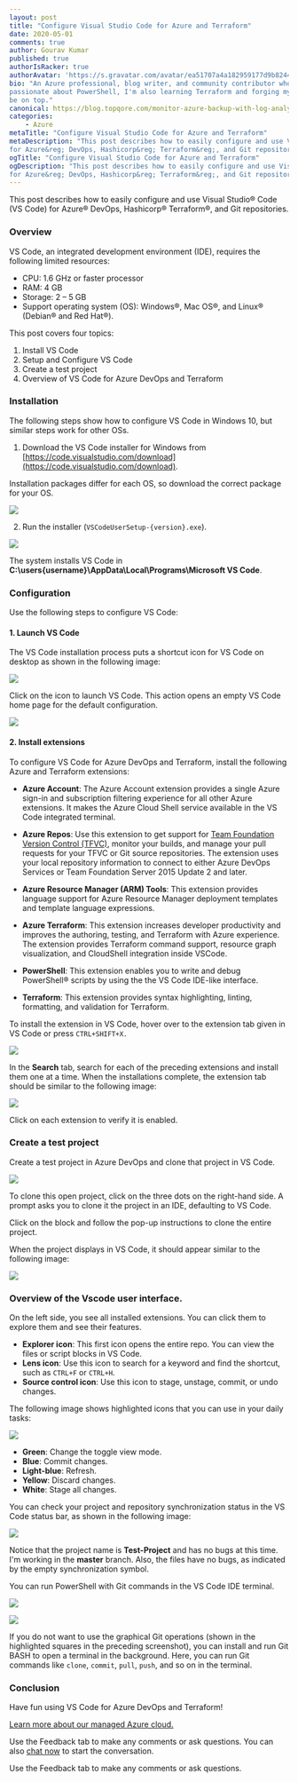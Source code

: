 ```yaml
---
layout: post
title: "Configure Visual Studio Code for Azure and Terraform"
date: 2020-05-01
comments: true
author: Gourav Kumar
published: true
authorIsRacker: true
authorAvatar: 'https://s.gravatar.com/avatar/ea51707a4a182959177d9b8244835571'
bio: "An Azure professional, blog writer, and community contributor who is
passionate about PowerShell, I'm also learning Terraform and forging my path to
be on top."
canonical: https://blog.topqore.com/monitor-azure-backup-with-log-analytics/
categories:
    - Azure
metaTitle: "Configure Visual Studio Code for Azure and Terraform"
metaDescription: "This post describes how to easily configure and use Visual Studio&reg; Code
for Azure&reg; DevOps, Hashicorp&reg; Terraform&reg;, and Git repositories. "
ogTitle: "Configure Visual Studio Code for Azure and Terraform"
ogDescription: "This post describes how to easily configure and use Visual Studio&reg; Code
for Azure&reg; DevOps, Hashicorp&reg; Terraform&reg;, and Git repositories. "
---
```


This post describes how to easily configure and use Visual Studio&reg; Code (VS Code)
for Azure&reg; DevOps, Hashicorp&reg; Terraform&reg;, and Git
repositories.

<!--more-->

### Overview

VS Code, an integrated development environment (IDE), requires the following limited resources:

- CPU:  1.6 GHz or faster processor
- RAM:  4 GB
- Storage:  2 – 5 GB
- Support operating system (OS):  Windows&reg;, Mac OS&reg;, and Linux&reg; (Debian&reg; and Red Hat&reg;).

This post covers four topics:

1. Install VS Code
2. Setup and Configure VS Code
3. Create a test project
4. Overview of VS Code for Azure DevOps and Terraform

### Installation

The following steps show how to configure VS Code in Windows 10, but similar
steps work for other OSs.

1. Download the VS Code installer for Windows from
[https://code.visualstudio.com/download](https://code.visualstudio.com/download).

Installation packages differ for each OS, so download the correct package for
your OS.

![](Picture1.png)

2. Run the installer (`VSCodeUserSetup-{version}.exe`).

![](Picture2.png)

The system installs VS Code in **C:\users\{username}\AppData\Local\Programs\Microsoft VS Code**.

### Configuration

Use the following steps to configure VS Code:

#### 1. Launch VS Code

The VS Code installation process puts a shortcut icon for VS Code on desktop as
shown in the following image:

![](Picture3.png)

Click on the icon to launch VS Code. This action opens an empty VS Code
home page for the default configuration.

![](Picture4.png)

#### 2. Install extensions

To configure VS Code for Azure DevOps and Terraform, install the following Azure
and Terraform extensions:

- **Azure Account**: The Azure Account extension provides a single Azure sign-in
  and subscription filtering experience for all other Azure extensions. It makes
  the Azure Cloud Shell service available in the VS Code integrated terminal.

- **Azure Repos**: Use this extension to get support for
  [Team Foundation Version Control (TFVC)](https://github.com/Microsoft/azure-repos-vscode/blob/master/TFVC_README.md#quick-start),
  monitor your builds, and manage your pull requests for your TFVC or Git source
  repositories. The extension uses your local repository information to connect
  to either Azure DevOps Services or Team Foundation Server 2015 Update 2 and
  later.

- **Azure Resource Manager (ARM) Tools**: This extension provides language
  support for Azure Resource Manager deployment templates and template language
  expressions.

- **Azure Terraform**: This extension increases developer productivity and
  improves the authoring, testing, and Terraform with Azure experience. The
  extension provides Terraform command support, resource graph visualization,
  and CloudShell integration inside VSCode.

- **PowerShell**: This extension enables you to write and debug PowerShell&reg;
  scripts by using the the VS Code IDE-like interface.

- **Terraform**: This extension provides syntax highlighting, linting,
  formatting, and validation for Terraform.

To install the extension in VS Code, hover over to the extension tab given in
VS Code or press `CTRL+SHIFT+X.`

![](Picture5.png)

In the **Search** tab, search for each of the preceding extensions and install
them one at a time. When the installations complete, the extension tab should be
similar to the following image:

![](Picture6.png)

Click on each extension to verify it is enabled.

### Create a test project

Create a test project in Azure DevOps and clone that project in VS Code.

![](Picture7.png)

To clone this open project, click on the three dots on the right-hand side. A
prompt asks you to clone it the project in an IDE, defaulting to VS Code.

Click on the block and follow the pop-up instructions to clone the entire project.

When the project displays in VS Code, it should appear similar to the following
image:

![](Picture8.png)

### Overview of the Vscode user interface.

On the left side, you see all installed extensions. You can click them to
explore them and see their features.

- **Explorer icon**: This first icon opens the entire repo. You can view the files
  or script blocks in VS Code.
- **Lens icon**: Use this icon to search for a keyword and find the shortcut, such
  as `CTRL+F` or `CTRL+H`.
- **Source control icon**: Use this icon to stage, unstage, commit, or undo changes.

The following image shows highlighted icons that you can use in your daily tasks:

![](Picture9.png)

- **Green**: Change the toggle view mode.
- **Blue**: Commit changes.
- **Light-blue**: Refresh.
- **Yellow**: Discard changes.
- **White**: Stage all changes.

You can check your project and repository synchronization status in the VS Code
status bar, as shown in the following image:

![](Picture10.png)

Notice that the project name is **Test-Project** and has no bugs at this time. I'm
working in the **master** branch. Also, the files have no bugs, as indicated by
the empty synchronization symbol.

You can run PowerShell with Git commands in the VS Code IDE terminal.

![](Picture11.png)

![](Picture12.png)

If you do not want to use the graphical Git operations (shown in the highlighted
squares in the preceding screenshot), you can install and run Git BASH to open
a terminal in the background. Here, you can run Git commands like `clone`,
`commit`, `pull`, `push`, and so on in the terminal.

### Conclusion

Have fun using VS Code for Azure DevOps and Terraform!

<a class="cta purple" id="cta" href="https://www.rackspace.com/microsoft/managed-azure-cloud">Learn more about our managed Azure cloud.</a>

Use the Feedback tab to make any comments or ask questions. You can also
[chat now](https://www.rackspace.com/#chat) to start the conversation.

Use the Feedback tab to make any comments or ask questions.

